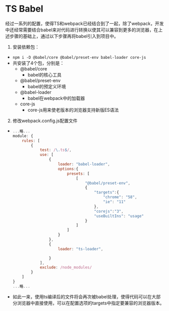 # TS Babel

经过一系列的配置，使得TS和webpack已经结合到了一起，除了webpack，开发中还经常需要结合babel来对代码进行转换以使其可以兼容到更多的浏览器，在上述步骤的基础上，通过以下步骤再将babel引入到项目中。

1. 安装依赖包：

  - ```npm i -D @babel/core @babel/preset-env babel-loader core-js```
  - 共安装了4个包，分别是：
    - @babel/core
      - babel的核心工具
    - @babel/preset-env
      - babel的预定义环境
    - @babel-loader
      - babel在webpack中的加载器
    - core-js
      - core-js用来使老版本的浏览器支持新版ES语法

2. 修改webpack.config.js配置文件

  - ```javascript
    ...略...
    module: {
        rules: [
            {
                test: /\.ts$/,
                use: [
                    {
                        loader: "babel-loader",
                        options:{
                            presets: [
                                [
                                    "@babel/preset-env",
                                    {
                                        "targets":{
                                            "chrome": "58",
                                            "ie": "11"
                                        },
                                        "corejs":"3",
                                        "useBuiltIns": "usage"
                                    }
                                ]
                            ]
                        }
                    },
                    {
                        loader: "ts-loader",

                    }
                ],
                exclude: /node_modules/
            }
        ]
    }
    ...略...
    ```

  - 如此一来，使用ts编译后的文件将会再次被babel处理，使得代码可以在大部分浏览器中直接使用，可以在配置选项的targets中指定要兼容的浏览器版本。